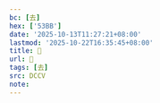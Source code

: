 ```yaml
---
bc: [去]
hex: ['53BB']
date: '2025-10-13T11:27:21+08:00'
lastmod: '2025-10-22T16:35:45+08:00'
title: 󰗎
url: 󰗎
tags: [去]
src: DCCV
note:
---
```

